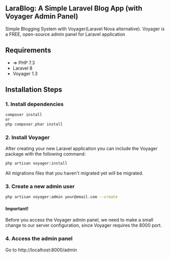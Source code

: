 ## LaraBlog: A Simple Laravel Blog App (with Voyager Admin Panel)
Simple Blogging System with Voyager(Laravel Nova alternative).
Voyager is a FREE, open-source admin panel for Laravel application

## Requirements
- => PHP 7.3
- Laravel 8
- Voyager 1.3

## Installation Steps

### 1. Install dependencies

```bash
composer install
or 
php composer.phar install
```
### 2. Install Voyager
After creating your new Laravel application you can include the Voyager package with the following command:
```bash
php artisan voyager:install
```
All migrations files that you haven't migrated yet will be migrated.

### 3. Create a new admin user
```bash
php artisan voyager:admin your@email.com --create
```

#### Important!
Before you access the Voyager admin panel, we need to make a small change to our server configuration, since Voyager requires the 8000 port.


### 4. Access the admin panel
Go to http://localhost:8000/admin

